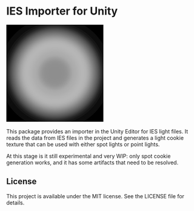# IES Importer for Unity

![Generated Light Cookie Example](Documentation~/SampleCookie.jpg)

This package provides an importer in the Unity Editor for IES light files. It reads the data from IES files in the project and generates a light cookie texture that can be used with either spot lights or point lights.

At this stage is it still experimental and very WIP: only spot cookie generation works, and it has some artifacts that need to be resolved.

## License

This project is available under the MIT license. See the LICENSE file for details.